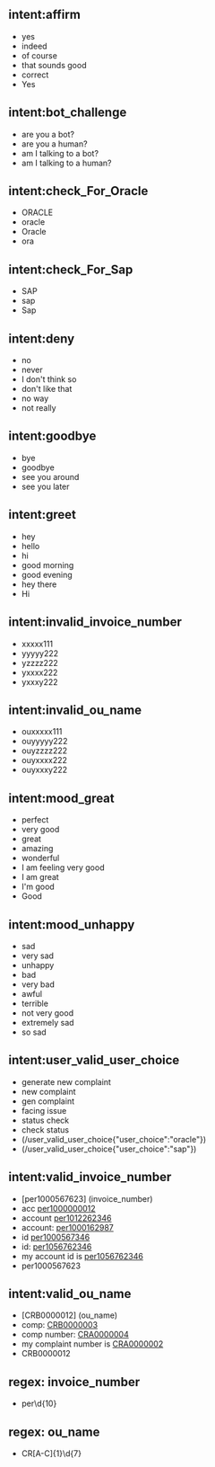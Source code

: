 ## intent:affirm
- yes
- indeed
- of course
- that sounds good
- correct
- Yes

## intent:bot_challenge
- are you a bot?
- are you a human?
- am I talking to a bot?
- am I talking to a human?

## intent:check_For_Oracle
- ORACLE
- oracle
- Oracle
- ora

## intent:check_For_Sap
- SAP
- sap
- Sap

## intent:deny
- no
- never
- I don't think so
- don't like that
- no way
- not really

## intent:goodbye
- bye
- goodbye
- see you around
- see you later

## intent:greet
- hey
- hello
- hi
- good morning
- good evening
- hey there
- Hi

## intent:invalid_invoice_number
- xxxxx111
- yyyyy222
- yzzzz222
- yxxxx222
- yxxxy222

## intent:invalid_ou_name
- ouxxxxx111
- ouyyyyy222
- ouyzzzz222
- ouyxxxx222
- ouyxxxy222

## intent:mood_great
- perfect
- very good
- great
- amazing
- wonderful
- I am feeling very good
- I am great
- I'm good
- Good

## intent:mood_unhappy
- sad
- very sad
- unhappy
- bad
- very bad
- awful
- terrible
- not very good
- extremely sad
- so sad

## intent:user_valid_user_choice
- generate new complaint
- new complaint
- gen complaint
- facing issue
- status check
- check status
- (/user_valid_user_choice{"user_choice":"oracle"})
- (/user_valid_user_choice{"user_choice":"sap"})

## intent:valid_invoice_number
- [per1000567623] (invoice_number)
- acc [per1000000012](invoice_number)
- account [per1012262346](invoice_number)
- account: [per1000162987](invoice_number)
- id [per1000567346](invoice_number)
- id: [per1056762346](invoice_number)
- my account id is [per1056762346](invoice_number)
- per1000567623

## intent:valid_ou_name
- [CRB0000012] (ou_name)
- comp: [CRB0000003](ou_name)
- comp number: [CRA0000004](ou_name)
- my complaint number is [CRA0000002](ou_name)
- CRB0000012

## regex: invoice_number
- per\d{10}

## regex: ou_name
- CR[A-C]{1}\d{7}
